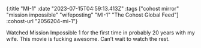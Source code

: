 {:title "MI-1"
 :date "2023-07-15T04:59:13.413Z"
 :tags ["cohost mirror" "mission impossible" "wifeposting" "MI-1" "The Cohost Global Feed"]
 :cohost-url "2056204-mi-1"}

Watched Mission Impossible 1 for the first time in probably 20 years with my wife. This movie is fucking awesome. Can’t wait to watch the rest.

